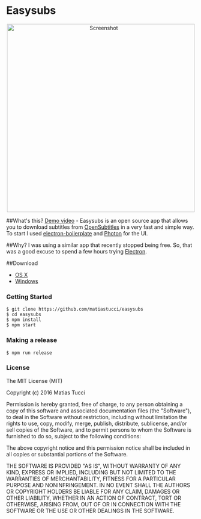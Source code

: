 Easysubs
==============

<p align="center">
  <img src="http://tucci.me/projects/easysubs/screen.png"  width="500px" alt="Screenshot"/>
</p>

##What's this?
[Demo video] - Easysubs is an open source app that allows you to download subtitles from [OpenSubtitles] in a very fast and simple way.
To start I used [electron-boilerplate] and [Photon] for the UI.

##Why?
I was using a similar app that recently stopped being free. So, that was a good excuse to spend a few hours trying [Electron].

##Download
* [OS X]
* [Windows]

### Getting Started
```
$ git clone https://github.com/matiastucci/easysubs
$ cd easysubs
$ npm install
$ npm start
```

### Making a release
```
$ npm run release
```

### License

The MIT License (MIT)

Copyright (c) 2016 Matias Tucci

Permission is hereby granted, free of charge, to any person obtaining a copy
of this software and associated documentation files (the "Software"), to deal
in the Software without restriction, including without limitation the rights
to use, copy, modify, merge, publish, distribute, sublicense, and/or sell
copies of the Software, and to permit persons to whom the Software is
furnished to do so, subject to the following conditions:

The above copyright notice and this permission notice shall be included in all
copies or substantial portions of the Software.

THE SOFTWARE IS PROVIDED "AS IS", WITHOUT WARRANTY OF ANY KIND, EXPRESS OR
IMPLIED, INCLUDING BUT NOT LIMITED TO THE WARRANTIES OF MERCHANTABILITY,
FITNESS FOR A PARTICULAR PURPOSE AND NONINFRINGEMENT. IN NO EVENT SHALL THE
AUTHORS OR COPYRIGHT HOLDERS BE LIABLE FOR ANY CLAIM, DAMAGES OR OTHER
LIABILITY, WHETHER IN AN ACTION OF CONTRACT, TORT OR OTHERWISE, ARISING FROM,
OUT OF OR IN CONNECTION WITH THE SOFTWARE OR THE USE OR OTHER DEALINGS IN THE
SOFTWARE.

[Demo video]: https://youtu.be/qmAYmNHFX2g
[OpenSubtitles]: http://www.opensubtitles.org
[Electron]: http://electron.atom.io
[electron-boilerplate]: https://github.com/szwacz/electron-boilerplate
[Photon]: http://photonkit.com
[OS X]: http://tucci.me/projects/easysubs/easysubs_0.1.0.dmg
[Windows]: http://tucci.me/projects/easysubs/easysubs_0.1.0.exe
